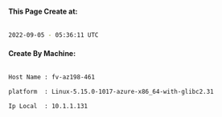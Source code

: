 
   
#### This Page Create at:

```bash

2022-09-05 - 05:36:11 UTC

```

#### Create By Machine:

```bash

Host Name : fv-az198-461

platform  : Linux-5.15.0-1017-azure-x86_64-with-glibc2.31

Ip Local  : 10.1.1.131

```

